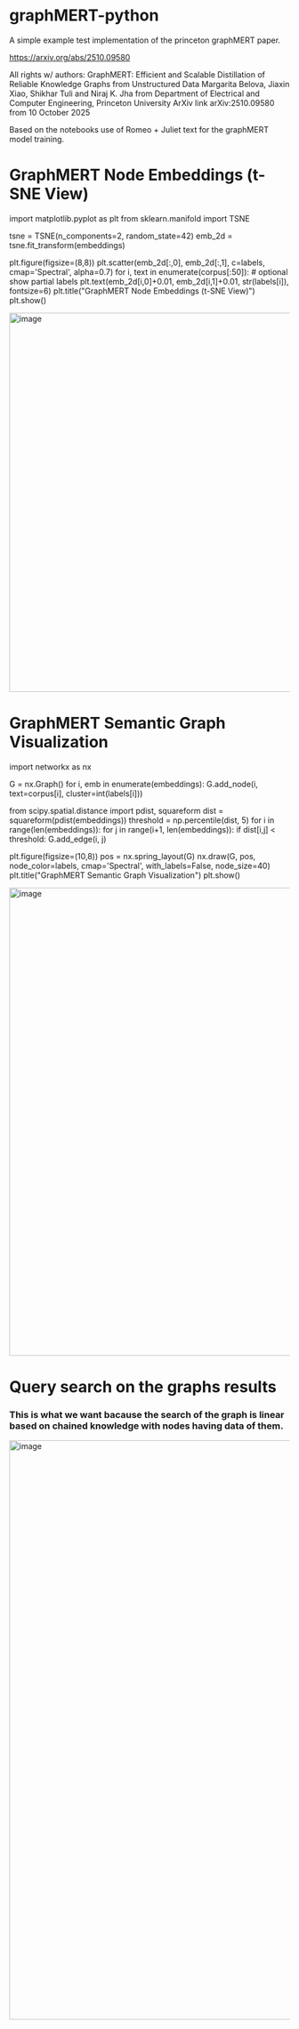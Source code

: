# graphMERT-python
A simple example test implementation of the princeton graphMERT paper. 

https://arxiv.org/abs/2510.09580

All rights w/ authors:
GraphMERT: Efficient and Scalable Distillation of Reliable
Knowledge Graphs from Unstructured Data
Margarita Belova, Jiaxin Xiao, Shikhar Tuli and Niraj K. Jha
from
Department of Electrical and Computer Engineering, 
Princeton University
ArXiv link arXiv:2510.09580 from 10 October 2025


Based on the notebooks use of Romeo + Juliet text for the graphMERT model training.

# GraphMERT Node Embeddings (t-SNE View)

import matplotlib.pyplot as plt
from sklearn.manifold import TSNE

tsne = TSNE(n_components=2, random_state=42)
emb_2d = tsne.fit_transform(embeddings)

plt.figure(figsize=(8,8))
plt.scatter(emb_2d[:,0], emb_2d[:,1], c=labels, cmap='Spectral', alpha=0.7)
for i, text in enumerate(corpus[:50]):  # optional show partial labels
    plt.text(emb_2d[i,0]+0.01, emb_2d[i,1]+0.01, str(labels[i]), fontsize=6)
plt.title("GraphMERT Node Embeddings (t-SNE View)")
plt.show()

<img width="683" height="682" alt="image" src="https://github.com/user-attachments/assets/a8ae3cb5-a646-4c22-bff4-44fd21c555a2" />


     
# GraphMERT Semantic Graph Visualization

import networkx as nx

G = nx.Graph()
for i, emb in enumerate(embeddings):
    G.add_node(i, text=corpus[i], cluster=int(labels[i]))
 
from scipy.spatial.distance import pdist, squareform
dist = squareform(pdist(embeddings))
threshold = np.percentile(dist, 5)
for i in range(len(embeddings)):
    for j in range(i+1, len(embeddings)):
        if dist[i,j] < threshold:
            G.add_edge(i, j)

plt.figure(figsize=(10,8))
pos = nx.spring_layout(G)
nx.draw(G, pos, node_color=labels, cmap='Spectral', with_labels=False, node_size=40)
plt.title("GraphMERT Semantic Graph Visualization")
plt.show()

<img width="1019" height="842" alt="image" src="https://github.com/user-attachments/assets/0ff4cd7b-42b0-40ca-aedf-9ef2dfbaa3c5" />


# Query search on the graphs results
### This is what we want bacause the search of the graph is linear based on chained knowledge with nodes having data of them.
<img width="1220" height="1042" alt="image" src="https://github.com/user-attachments/assets/3d0da53b-b962-423f-b3e3-118c749ba4b9" />



     


